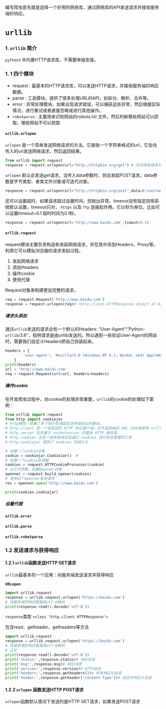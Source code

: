 编写爬虫首先就是选择一个好用的网络库，通过网络库的API发送请求并接收服务端的响应。

# `urllib`

### 1. `urllib` 简介

`python3` 中内置HTTP请求库，不需要单独安装。

### 1. 1 四个模块

- request : 最基本的HTTP请求库，可以发送HTTP请求，并接收服务端的响应数据。
- parse : 工具模块，提供了很多处理URL的API，如拆分、解析、合并等。
- error : 异常处理模块，如果出现请求错误，可以捕获这些异常，然后根据实际情况，进行重试或者直接忽略或进行其他操作。
- `robotparse` : 主要用来识别网站的robots.txt 文件，然后判断哪些网站可以抓取，哪些网站不可以抓取

#### `urllib.urlopen`

`urlopen` 是一个简单发送网络请求的方法。它接收一个字符串格式的url，它会向传入的url发送网络请求，然后返回结果。

```python
from urllib import request
response = request.urlopen(url="http://httpbin.org/get") # 测试爬虫请求头信息
```

`urlopen` 默认会发送get请求，当传入data参数时，则会发起POST请求。data参数是字节类型、者类文件对象或可迭代对象。

```python
response = request.urlopen(url="http://httpbin.org/post",data=b'username=alice&password=123456')
```

还可以设置超时，如果请求超过设置时间，则抛出异常。timeout没有指定则用系统默认设置，timeout只对， `https` 以及 `ftp` 连接起作用。它以秒为单位，比如可以设置timeout=0.1 超时时间为0.1秒。

```python
response = request.urlopen(url='http://www.baidu.com',timout=0.1)
```

#### `urllib.request`

request模块主要负责构造和发起网络请求，并在其中添加Headers，Proxy等。利用它可以模拟浏览器的请求发起过程。

1. 发起网络请求
2. 添加Headers
3. 操作cookie
4. 使用代理

Request对象来构建更加完整的请求。

```python
req = request.Request('http://www.baidu.com')
response = request.urlopen(req)# <http.client.HTTPResponse object at 0x000000000AA539B0>
```

##### 请求头添加

通过`urllib`发送的请求会有一个默认的Headers: “User-Agent”:“Python-`urllib`/3.6”，指明请求是由urllib发送的。所以遇到一些验证User-Agent的网站时，需要我们自定义Headers把自己伪装起来。

```python
headers = {
        'user-agent': 'Mozilla/5.0 (Windows NT 6.1; Win64; x64) AppleWebKit/537.36 (KHTML, like Gecko) Chrome/79.0.3945.117 Safari/537.36'
    }
print(headers)
url = 'http://www.baidu.com'
req = request.Request(url=url, headers=headers)
```

##### 操作cookie

在开发爬虫过程中，对cookie的处理非常重要，`urllib`的cookie的处理如下案例：

```python
from urllib import request
from http import cookiejar
# http模块：收集了多个用于处理超文本传输协议的模块。
# http.client 是一个低层级的 HTTP 协议客户端；对于高层级的 URL 访问请使用 urllib.request
# http.server 包含基于 socketserver 的基本 HTTP 服务类
# http.cookies 包含一些有用来实现通过 cookies 进行状态管理的工具
# http.cookiejar 提供了 cookies 的持久化

# 创建一个cookie对象
cookie = cookiejar.CookieJar()  # 
# 创建一个cookie处理器
cookies = request.HTTPCookieProcessor(cookie)
# 以它为参数，创建Openner对象
openner = request.build_opener(cookies)
# 使用这个openner来发请求
res = openner.open('http://www.baidu.com')

print(cookies.cookiejar)
```



##### 设置代理

#### `urllib.error`

#### `urllib.parse`

#### `urllib.robotparse`

### 1.2 发送请求与获得响应

#### 1.2.1 `urllib`函数发送HTTP GET请求

`urllib`最基本的一个应用：向服务端发送请求并获得响应

**`URLopen`** 

```python
import urllib.request
response = urllib.request.urlopen('https://baidu.com')
# 将服务端的响应数据用utf-8解码
print(response.read().decode('utf-8'))
```

`response`类型 `<class 'http.client.HTTPResponse'>`

包含read、getheader、getheaders等方法

```python
import urllib.request
response = urllib.request.urlopen('https://baidu.com')
# 将服务端的响应数据用utf-8解码
# 正文
print(response.read().decode('utf-8'))
print('status:',response.status)# 响应状态
print('msg:',response.msg)# 响应消息
print('version:',response.version)# HTTP版本
print('headers:',response.getheaders())# 所有响应头信息
print('header:',response.getheader('Content-Type'))# 指定的响应头信息
```

#### 1.2.2 `urlopen` 函数发送HTTP POST请求 

`urlopen`函数默认情况下发送的是HTTP GET请求，如果发送POST请求





















